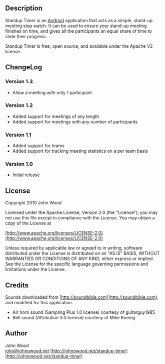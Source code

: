 ## Description
Standup Timer is an [Android](http://www.android.com) application
that acts as a simple, stand-up meeting stop watch.  It can be used to
ensure your stand-up meeting finishes on time, and gives all the
participants an equal share of time to state their progress.

Standup Timer is free, open source, and available under the Apache V2 license.

## ChangeLog

### Version 1.3
- Allow a meeting with only 1 participant

### Version 1.2
- Added support for meetings of any length
- Added support for meetings with any number of participants

### Version 1.1
- Added support for teams
- Added support for tracking meeting statistics on a per team basis

### Version 1.0
- Initial release

## License
Copyright 2010 John Wood

Licensed under the Apache License, Version 2.0 (the "License");
you may not use this file except in compliance with the License.
You may obtain a copy of the License at

  [http://www.apache.org/licenses/LICENSE-2.0](http://www.apache.org/licenses/LICENSE-2.0)

Unless required by applicable law or agreed to in writing, software
distributed under the License is distributed on an "AS IS" BASIS,
WITHOUT WARRANTIES OR CONDITIONS OF ANY KIND, either express or implied.
See the License for the specific language governing permissions and
limitations under the License.

## Credits
Sounds downloaded from [http://soundbible.com](http://soundbible.com), and modified for this application.   
- Air horn sound (Sampling Plus 1.0 license) courtesy of guitarguy1985   
- Bell sound (Attribution 3.0 license) courtesy of Mike Koenig

## Author
John Wood  
[john@johnpwood.net](mailto:john@johnpwood.net)
[http://johnpwood.net/standup-timer](http://johnpwood.net/standup-timer)   

